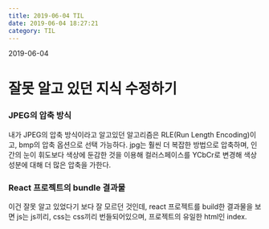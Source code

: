 ```yaml
---
title: 2019-06-04 TIL
date: 2019-06-04 18:27:21
category: TIL
---
```

2019-06-04

# 잘못 알고 있던 지식 수정하기

### JPEG의 압축 방식
내가 JPEG의 압축 방식이라고 알고있던 알고리즘은 RLE(Run Length Encoding)이고, bmp의 압축 옵션으로 선택 가능하다.
jpg는 훨씬 더 복잡한 방법으로 압축하며, 인간의 눈이 휘도보다 색상에 둔감한 것을 이용해 컬러스페이스를 YCbCr로 변경해 색상 성분에 대해 더 많은 압축을 가한다.

### React 프로젝트의 bundle 결과물
이건 잘못 알고 있었다기 보다 잘 모르던 것인데,
react 프로젝트를 build한 결과물을 보면 js는 js끼리, css는 css끼리 번들되어있으며, 프로젝트의 유일한 html인 index.

<!--stackedit_data:
eyJoaXN0b3J5IjpbLTExNDExNjUwODVdfQ==
-->